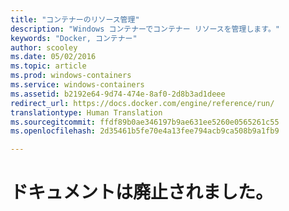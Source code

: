 ```yaml
---
title: "コンテナーのリソース管理"
description: "Windows コンテナーでコンテナー リソースを管理します。"
keywords: "Docker, コンテナー"
author: scooley
ms.date: 05/02/2016
ms.topic: article
ms.prod: windows-containers
ms.service: windows-containers
ms.assetid: b2192e64-9d74-474e-8af0-2d8b3ad1deee
redirect_url: https://docs.docker.com/engine/reference/run/
translationtype: Human Translation
ms.sourcegitcommit: ffdf89b0ae346197b9ae631ee5260e0565261c55
ms.openlocfilehash: 2d35461b5fe70e4a13fee794acb9ca508b9a1fb9

---
```


# ドキュメントは廃止されました。


<!--HONumber=Oct16_HO4-->


